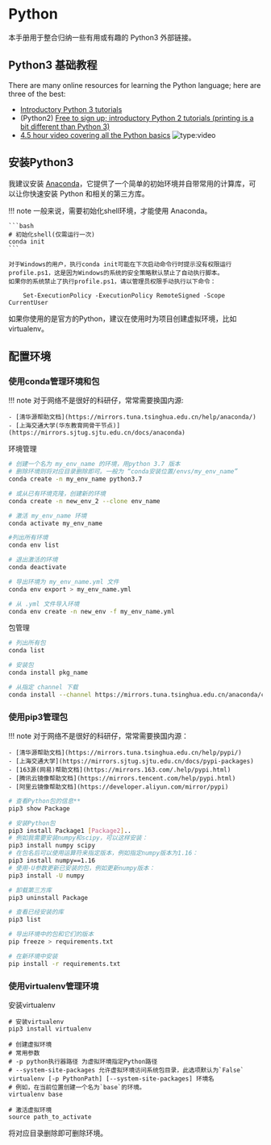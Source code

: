 # Python

本手册用于整合归纳一些有用或有趣的 Python3 外部链接。
## Python3 基础教程

There are many online resources for learning the Python language; here are three of the best:

- [Introductory Python 3 tutorials](https://www.learnpython.org/)
- (Python2) [Free to sign up; introductory Python 2 tutorials (printing is a bit different than Python 3)](https://www.codecademy.com/learn/learn-python)
- [4.5 hour video covering all the Python basics](https://www.youtube.com/watch?v=rfscVS0vtbw)
    ![type:video](https://www.youtube.com/embed/rfscVS0vtbw)

## 安装Python3

我建议安装 [Anaconda](https://www.anaconda.com/)，它提供了一个简单的初始环境并自带常用的计算库，可以让你快速安装 Python 和相关的第三方库。

!!! note
    一般来说，需要初始化shell环境，才能使用 Anaconda。

    ```bash
    # 初始化shell(仅需运行一次)
    conda init
    ```

    对于Windows的用户，执行conda init可能在下次启动命令行时提示没有权限运行profile.ps1，这是因为Windows的系统的安全策略默认禁止了自动执行脚本。
    如果你的系统禁止了执行profile.ps1，请以管理员权限手动执行以下命令：
    
        Set-ExecutionPolicy -ExecutionPolicy RemoteSigned -Scope CurrentUser

如果你使用的是官方的Python，建议在使用时为项目创建虚拟环境，比如 virtualenv。

## 配置环境

### 使用conda管理环境和包

!!! note
    对于网络不是很好的科研仔，常常需要换国内源:

    - [清华源帮助文档](https://mirrors.tuna.tsinghua.edu.cn/help/anaconda/)
    - [上海交通大学(华东教育网骨干节点)](https://mirrors.sjtug.sjtu.edu.cn/docs/anaconda)


环境管理

```bash
# 创建一个名为 my_env_name 的环境，用python 3.7 版本
# 删除环境则将对应目录删除即可。一般为 “conda安装位置/envs/my_env_name”
conda create -n my_env_name python3.7

# 或从已有环境克隆，创建新的环境
conda create -n new_env_2 --clone env_name

# 激活 my_env_name 环境
conda activate my_env_name

#列出所有环境
conda env list

# 退出激活的环境
conda deactivate

# 导出环境为 my_env_name.yml 文件
conda env export > my_env_name.yml

# 从 .yml 文件导入环境
conda env create -n new_env -f my_env_name.yml
```

包管理

```bash
# 列出所有包
conda list

# 安装包
conda install pkg_name

# 从指定 channel 下载
conda install --channel https://mirrors.tuna.tsinghua.edu.cn/anaconda/cloud/pytorch/ pytorch
```

### 使用pip3管理包

!!! note
    对于网络不是很好的科研仔，常常需要换国内源：

    - [清华源帮助文档](https://mirrors.tuna.tsinghua.edu.cn/help/pypi/)
    - [上海交通大学](https://mirrors.sjtug.sjtu.edu.cn/docs/pypi-packages)
    - [163源(网易)帮助文档](https://mirrors.163.com/.help/pypi.html)
    - [腾讯云镜像帮助文档](https://mirrors.tencent.com/help/pypi.html)
    - [阿里云镜像帮助文档](https://developer.aliyun.com/mirror/pypi)




```bash
# 查看Python包的信息**
pip3 show Package

# 安装Python包
pip3 install Package1 [Package2]..
# 例如我需要安装numpy和scipy，可以这样安装：
pip3 install numpy scipy
# 在包名后可以使用运算符来指定版本，例如指定numpy版本为1.16：
pip3 install numpy==1.16
# 使用-U参数更新已安装的包，例如更新numpy版本：
pip3 install -U numpy

# 卸载第三方库
pip3 uninstall Package

# 查看已经安装的库
pip3 list

# 导出环境中的包和它们的版本
pip freeze > requirements.txt

# 在新环境中安装
pip install -r requirements.txt
```

### 使用virtualenv管理环境

安装virtualenv

```shell
# 安装virtualenv
pip3 install virtualenv
```

```shell
# 创建虚拟环境
# 常用参数
# -p python执行器路径 为虚拟环境指定Python路径  
# --system-site-packages 允许虚拟环境访问系统包目录，此选项默认为`False`
virtualenv [-p PythonPath] [--system-site-packages] 环境名
# 例如，在当前位置创建一个名为`base`的环境。
virtualenv base

# 激活虚拟环境
source path_to_activate
```

将对应目录删除即可删除环境。

<!-- 
### 示例代码

- [命令行参数解析](parse_args.py)

#### 文件IO

- [读取CSV](csv_io.py)
- [读写json](json_io.py)

#### [numpy](numpy/numpy.md)

#### Python features

- [函数名重载(function overload)](function_overload.py)

#### CUDA编程

- [numba.cuda](numba/cuda.ipynb)

#### [Tensorflow](tensorflow/Tensorflow.md) 

-->

